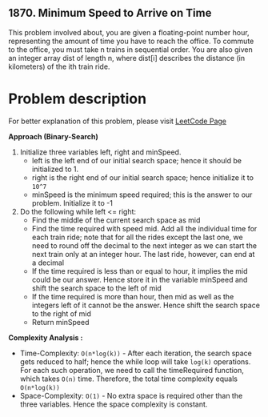 ## 1870. Minimum Speed to Arrive on Time

This problem involved about, you are given a floating-point number hour, representing the amount of time you have to reach the office. To commute to the office, you must take n trains in sequential order. You are also given an integer array dist of length n, where dist[i] describes the distance (in kilometers) of the ith train ride.

# Problem description

For better explanation of this problem, please visit [LeetCode Page](https://leetcode.com/problems/minimum-speed-to-arrive-on-time/)

**Approach (Binary-Search)**<br/>

1. Initialize three variables left, right and minSpeed.
    - left is the left end of our initial search space; hence it should be initialized to 1.
    - right is the right end of our initial search space; hence initialize it to `10^7`
    - minSpeed is the minimum speed required; this is the answer to our problem. Initialize it to -1
2. Do the following while left <= right:
    - Find the middle of the current search space as mid
    - Find the time required with speed mid. Add all the individual time for each train ride; note that for all the rides except the last one, we need to round off the decimal to the next integer as we can start the next train only at an integer hour. The last ride, however, can end at a decimal
    - If the time required is less than or equal to hour, it implies the mid could be our answer. Hence store it in the variable minSpeed and shift the search space to the left of mid
    - If the time required is more than hour, then mid as well as the integers left of it cannot be the answer. Hence shift the search space to the right of mid
    - Return minSpeed

**Complexity Analysis :**<br/>

-   Time-Complexity: `O(n*log(k))` - After each iteration, the search space gets reduced to half; hence the while loop will take `log(k)` operations. For each such operation, we need to call the timeRequired function, which takes `O(n)` time. Therefore, the total time complexity equals `O(n*log(k))`
-   Space-Complexity: `O(1)` - No extra space is required other than the three variables. Hence the space complexity is constant.
